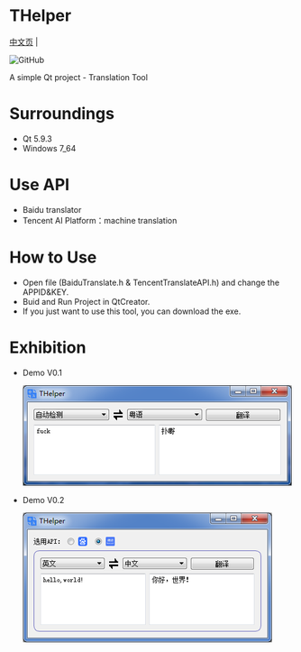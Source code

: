 # THelper

[中文页](README_zh.md) |

![GitHub](https://img.shields.io/github/license/RT-Thread/rt-thread.svg)


A simple Qt project - Translation Tool

# Surroundings
- Qt 5.9.3
- Windows 7_64

# Use API
- Baidu translator
- Tencent AI Platform：machine translation

# How to Use
- Open file (BaiduTranslate.h & TencentTranslateAPI.h) and change the APPID&KEY.
- Buid and Run Project in QtCreator.
- If you just want to use this tool, you can download the exe.

# Exhibition
- Demo V0.1

  ![image](https://github.com/siyuhong/THelper/blob/master/show/demov0.1.png)

- Demo V0.2

  ![image](https://github.com/siyuhong/THelper/blob/master/show/demov0.2.png)
#
